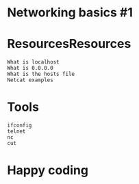 # Networking basics #1
# Resources**Resources**
	What is localhost
	What is 0.0.0.0
	What is the hosts file
	Netcat examples
# Tools
	ifconfig
	telnet
	nc
	cut
# Happy coding
